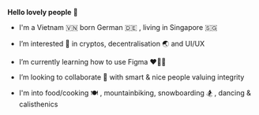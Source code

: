 <b>Hello lovely people</b> 👋

- I'm a Vietnam 🇻🇳 born German 🇩🇪 , living in Singapore 🇸🇬

- I’m interested 👀 in cryptos, decentralisation 🌏  and UI/UX

- I’m currently learning how to use Figma ❤️💙💚

- I’m looking to collaborate 🙌 with smart & nice people valuing integrity

- I'm into food/cooking 🍽️ , mountainbiking, snowboarding 🏂 , dancing & calisthenics 

<!---
moses3k/moses3k is a ✨ special ✨ repository because its `README.md` (this file) appears on your GitHub profile.
You can click the Preview link to take a look at your changes.
--->
